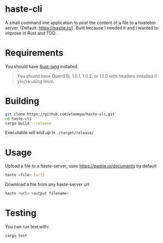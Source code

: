 # haste-cli

A small command line application to post the content of a file to a hastebin server. (Default: https://pastie.io/). Built because I needed it and I wanted to improve in Rust and TDD.

# Requirements
You should have [Rust-lang](https://www.rust-lang.org/tools/install) installed.

> You shuold have OpenSSL 1.0.1, 1.0.2, or 1.1.0 with headers installed if you're using linux.

# Building

```sh
git clone https://github.com/wtommyw/haste-cli.git
cd haste-cli
cargo build --release
```

Executable will end up in `./target/release/`

# Usage

Upload a file to a haste-server, uses https://pastie.io/documents by default

```sh
haste <file> [url]
```

Download a file from any haste-server url

```sh
haste <url> <output filename>
```

# Testing

You can run test with:

```sh
cargo test
```
